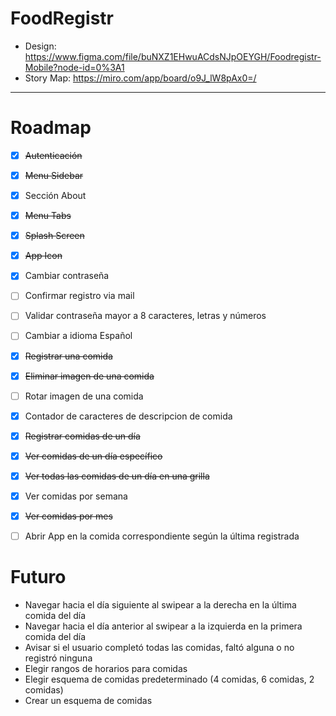 # FoodRegistr

* Design: https://www.figma.com/file/buNXZ1EHwuACdsNJpOEYGH/Foodregistr-Mobile?node-id=0%3A1
* Story Map: https://miro.com/app/board/o9J_lW8pAx0=/

___
# Roadmap
* [X] ~~Autenticación~~
* [X] ~~Menu Sidebar~~ 
* [X] Sección About
* [X] ~~Menu Tabs~~
* [X] ~~Splash Screen~~
* [X] ~~App Icon~~
* [X] Cambiar contraseña
* [ ] Confirmar registro via mail
* [ ] Validar contraseña mayor a 8 caracteres, letras y números
* [ ] Cambiar a idioma Español
* [X] ~~Registrar una comida~~
* [X] ~~Eliminar imagen de una comida~~
* [ ] Rotar imagen de una comida
* [X] Contador de caracteres de descripcion de comida
* [X] ~~Registrar comidas de un día~~
* [X] ~~Ver comidas de un día específico~~
* [X] ~~Ver todas las comidas de un día en una grilla~~
* [X] Ver comidas por semana
* [X] ~~Ver comidas por mes~~
* [ ] Abrir App en la comida correspondiente según la última registrada


# Futuro
* Navegar hacia el día siguiente al swipear a la derecha en la última comida del día
* Navegar hacia el día anterior al swipear a la izquierda en la primera comida del día
* Avisar si el usuario completó todas las comidas, faltó alguna o no registró ninguna
* Elegir rangos de horarios para comidas
* Elegir esquema de comidas predeterminado (4 comidas, 6 comidas, 2 comidas)
* Crear un esquema de comidas
